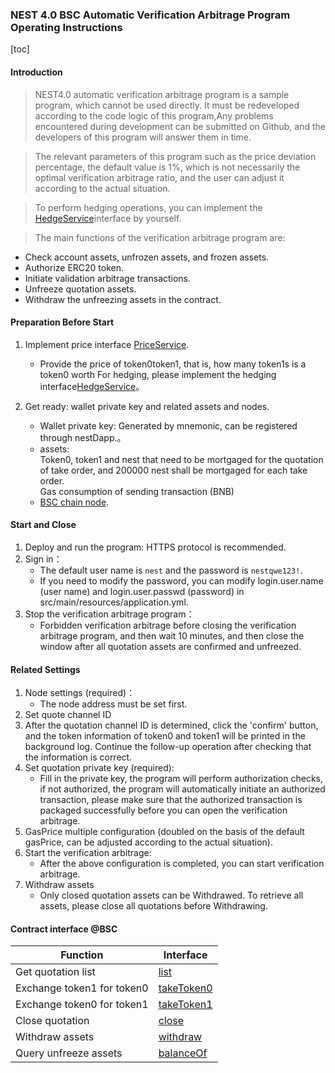 ### NEST 4.0 BSC Automatic Verification Arbitrage Program Operating Instructions

[toc]


#### Introduction
>NEST4.0 automatic verification arbitrage program is a sample program, which cannot be used directly. It must be redeveloped according to the code logic of this program,Any problems encountered during development can be submitted on Github, and the developers of this program will answer them in time.

>The relevant parameters of this program such as the price deviation percentage, the default value is 1%, which is not necessarily the optimal verification arbitrage ratio, and the user can adjust it according to the actual situation.

>To perform hedging operations, you can implement the [HedgeService](https://github.com/NEST-Protocol/NEST-Oracle-V4.0-verifier/blob/bsc/src/main/java/com/nest/ib/service/HedgeService.java)interface by yourself.

>The main functions of the verification arbitrage program are:
   * Check account assets, unfrozen assets, and frozen assets.
   * Authorize ERC20 token.
   * Initiate validation arbitrage transactions.
   * Unfreeze quotation assets.
   * Withdraw the unfreezing assets in the contract.

#### Preparation Before Start

1. Implement price interface [PriceService](https://github.com/NEST-Protocol/NEST-Oracle-V4.0-verifier/blob/bsc/src/main/java/com/nest/ib/service/PriceService.java).
   * Provide the price of token0token1, that is, how many token1s is a token0 worth
   For hedging, please implement the hedging interface[HedgeService](https://github.com/NEST-Protocol/NEST-Oracle-V4.0-verifier/blob/bsc/src/main/java/com/nest/ib/service/HedgeService.java)。
    
2. Get ready: wallet private key and related assets and nodes.
   * Wallet private key: Generated by mnemonic, can be registered through nestDapp.。
   * assets:
   <br/>Token0, token1 and nest that need to be mortgaged for the quotation of take order, and 200000 nest shall be mortgaged for each take order.
   <br/>Gas consumption of sending transaction (BNB)
   * [BSC chain node](https://docs.binance.org/smart-chain/developer/rpc.html).

#### Start and Close

1. Deploy and run the  program: HTTPS protocol is recommended.
2. Sign in：
   * The default user name is `nest` and the password is `nestqwe123!`.
   * If you need to modify the password, you can modify login.user.name (user name) and login.user.passwd (password) in src/main/resources/application.yml.
3. Stop the verification arbitrage program：
   * Forbidden verification arbitrage before closing the verification arbitrage program, and then wait 10 minutes, and then close the window after all quotation assets are confirmed and unfreezed.

#### Related Settings

1. Node settings (required)：
   * The node address must be set first.
2. Set quote channel ID
3. After the quotation channel ID is determined, click the 'confirm' button, and the token information of token0 and token1 will be printed in the background log. Continue the follow-up operation after checking that the information is correct.
4. Set quotation private key (required):
   * Fill in the private key, the program will perform authorization checks, if not authorized, the program will automatically initiate an authorized transaction, please make sure that the authorized transaction is packaged successfully before you can open the verification arbitrage.
5. GasPrice multiple configuration (doubled on the basis of the default gasPrice, can be adjusted according to the actual situation).
6. Start the verification arbitrage:
   * After the above configuration is completed, you can start verification arbitrage.
7. Withdraw assets
   * Only closed quotation assets can be Withdrawed. To retrieve all assets, please close all quotations before Withdrawing.



#### Contract interface @BSC
| Function | Interface | 
| ---- | ---- |
| Get quotation list | [list](https://github.com/NEST-Protocol/NEST-Oracle-V4.0/blob/bsc/contracts/interface/INestOpenMining.sol#L227) | 
| Exchange token1 for token0 | [takeToken0](https://github.com/NEST-Protocol/NEST-Oracle-V4.0/blob/bsc/contracts/NestOpenMining.sol#L358) | 
| Exchange token0 for token1 | [takeToken1](https://github.com/NEST-Protocol/NEST-Oracle-V4.0/blob/bsc/contracts/NestOpenMining.sol#L442) | 
| Close quotation | [close](https://github.com/NEST-Protocol/NEST-Oracle-V4.0/blob/bsc/contracts/interface/INestOpenMining.sol#L233) | 
| Withdraw assets | [withdraw](https://github.com/NEST-Protocol/NEST-Oracle-V4.0/blob/bsc/contracts/interface/INestOpenMining.sol#L249) | 
| Query unfreeze assets | [balanceOf](https://github.com/NEST-Protocol/NEST-Oracle-V4.0/blob/bsc/contracts/interface/INestOpenMining.sol#L244) |


